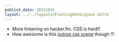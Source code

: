 ```yaml
---
publish_date: 20211031    
layout: ../../layouts/FleetingNoteLayout.astro
---
```

- More tinkering on hacker.fm. CSS is hard!!
- How awesome is this [outrun css scene](https://codepen.io/inegoita/pen/BgdXMw) though !? 
